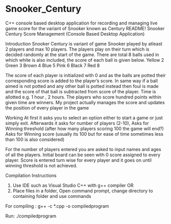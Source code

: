 # Snooker_Century
C++ console based desktop application for recording and managing live game score for the variant of Snooker known as Century
README!
Snooker Century Score Management (Console Based Desktop Application)

Introduction
Snooker Century is variant of game Snooker played by atleast 2 players and max 10 players. 
The players play on their turn which is decided randomly at the start of the game. There are total 8 balls used in which white is also included, the score of each ball is given below.
Yellow	2
Green	3
Brown	4
Blue	5
Pink	6
Black	7
Red 	8

The score of each player is initialized with 0 and as the balls are potted their corresponding score is added to the player’s score. In same way if a ball aimed is not potted and any other ball is potted instead then foul is made and the score of that ball is subtracted from score of the player. Time is allotted e.g. 1 hour , 2 hours. The players who score hundred points within given time are winners.
My project actually manages the score and updates the position of every player in the game 

Working
At first it asks you to select an option either to start a game or just simply exit.
Afterwards it asks for number of players (2-10),
Asks for Winning threshold (after how many players scoring 100 the game will end?)
Asks for Winning score (usually its 100 but for ease of time sometimes less than 100 is also considered)

For the number of players entered you are asked to input names and ages of all the players.
Initial board can be seen with 0 score assigned to every player.
Score is entered turn wise for every player and it goes on until winning threshold is not achieved.

Compilation Instructions
1.	Use IDE such as Visual Studio C++ with g++ compiler
OR 
2.	Place files in a folder, Open command prompt, change directory to containing folder and use commands 

For compiling :
 g++ -c *.cpp -o compiledprogram

Run:
./compiledprogram























